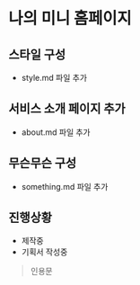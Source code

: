 # 나의 미니 홈페이지

## 스타일 구성
- style.md 파일 추가

## 서비스 소개 페이지 추가
- about.md 파일 추가

## 무슨무슨 구성
- something.md 파일 추가

## 진행상황
- 제작중
- 기획서 작성중
  
> 인용문

